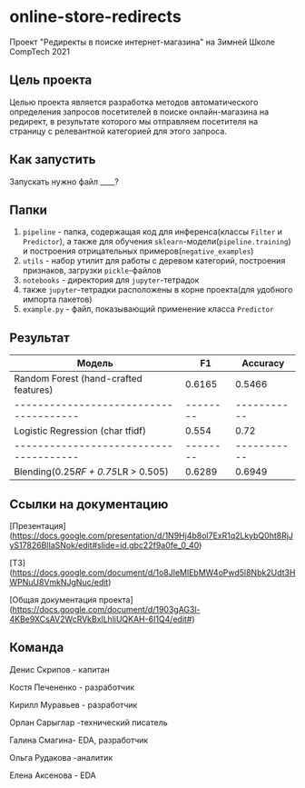 # online-store-redirects
Проект "Редиректы в поиске интернет-магазина" на Зимней Школе CompTech 2021

## Цель проекта
Целью проекта является разработка методов автоматического определения запросов посетителей в поиске онлайн-магазина на редирект, в результате которого мы отправляем посетителя на страницу с релевантной категорией для этого запроса.


## Как запустить
Запускать нужно файл ____?

## Папки
1. `pipeline` - папка, содержащая код для инференса(классы `Filter` и `Predictor`), а также для обучения `sklearn`-модели(`pipeline.training`) и построения отрицательных примеров(`negative_examples`)
1. `utils` - набор утилит для работы с деревом категорий, построения признаков, загрузки `pickle`-файлов
1. `notebooks` - директория для `jupyter`-тетрадок
1. также `jupyter`-тетрадки расположены в корне проекта(для удобного импорта пакетов)
1. `example.py` - файл, показывающий применение класса `Predictor`

## Результат

| Модель                               | F1     | Accuracy  | 
|--------------------------------------|--------|-----------|
|Random Forest (hand-crafted features) | 0.6165 | 0.5466    |   
|--------------------------------------|--------|-----------|                      
|Logistic Regression (char tfidf)      | 0.554  | 0.72      |        
|--------------------------------------|--------|-----------|
|Blending(0.25*RF + 0.75*LR > 0.505)   |0.6289  |0.6949     | 



## Ссылки на документацию

[Презентация] (https://docs.google.com/presentation/d/1N9Hj4b8ol7ExR1q2LkybQ0ht8RjJyS17826BlIaSNok/edit#slide=id.gbc22f9a0fe_0_40)

[ТЗ] (https://docs.google.com/document/d/1o8JIeMlEbMW4oPwd5l8Nbk2Udt3HWPNuU8VmkNJgNuc/edit)

[Общая документация проекта]  (https://docs.google.com/document/d/1903gAG3l-4KBe9XCsAV2WcRVkBxlLhliUQKAH-6I1Q4/edit#)

##

## Команда

Денис Скрипов - капитан

Костя Печененко - разработчик

Кирилл Муравьев - разработчик

Орлан Сарыглар -технический писатель

Галина Смагина- EDA, разработчик

Ольга Рудакова -аналитик

Елена Аксенова - EDA 

